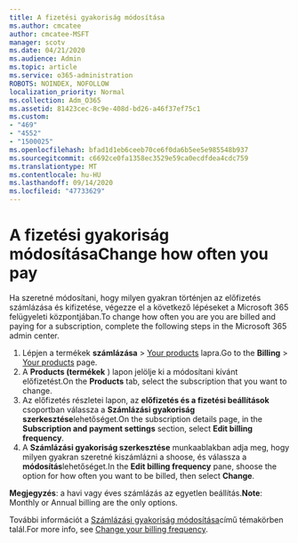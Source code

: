 ```yaml
---
title: A fizetési gyakoriság módosítása
ms.author: cmcatee
author: cmcatee-MSFT
manager: scotv
ms.date: 04/21/2020
ms.audience: Admin
ms.topic: article
ms.service: o365-administration
ROBOTS: NOINDEX, NOFOLLOW
localization_priority: Normal
ms.collection: Adm_O365
ms.assetid: 81423cec-8c9e-408d-bd26-a46f37ef75c1
ms.custom:
- "469"
- "4552"
- "1500025"
ms.openlocfilehash: bfad1d1eb6ceeb70ce6f0da6b5ee5e985548b937
ms.sourcegitcommit: c6692ce0fa1358ec3529e59ca0ecdfdea4cdc759
ms.translationtype: MT
ms.contentlocale: hu-HU
ms.lasthandoff: 09/14/2020
ms.locfileid: "47733629"
---
```

# <a name="change-how-often-you-pay"></a><span data-ttu-id="04231-102">A fizetési gyakoriság módosítása</span><span class="sxs-lookup"><span data-stu-id="04231-102">Change how often you pay</span></span>

<span data-ttu-id="04231-103">Ha szeretné módosítani, hogy milyen gyakran történjen az előfizetés számlázása és kifizetése, végezze el a következő lépéseket a Microsoft 365 felügyeleti központjában.</span><span class="sxs-lookup"><span data-stu-id="04231-103">To change how often you are you are billed and paying for a subscription, complete the following steps in the Microsoft 365 admin center.</span></span>

1. <span data-ttu-id="04231-104">Lépjen a termékek **számlázása**  >  [Your products](https://go.microsoft.com/fwlink/p/?linkid=842054) lapra.</span><span class="sxs-lookup"><span data-stu-id="04231-104">Go to the **Billing** > [Your products](https://go.microsoft.com/fwlink/p/?linkid=842054) page.</span></span>
2. <span data-ttu-id="04231-105">A **Products (termékek** ) lapon jelölje ki a módosítani kívánt előfizetést.</span><span class="sxs-lookup"><span data-stu-id="04231-105">On the **Products** tab, select the subscription that you want to change.</span></span> 
3. <span data-ttu-id="04231-106">Az előfizetés részletei lapon, az **előfizetés és a fizetési beállítások** csoportban válassza a **Számlázási gyakoriság szerkesztése**lehetőséget.</span><span class="sxs-lookup"><span data-stu-id="04231-106">On the subscription details page, in the **Subscription and payment settings** section, select **Edit billing frequency**.</span></span>
4. <span data-ttu-id="04231-107">A **Számlázási gyakoriság szerkesztése** munkaablakban adja meg, hogy milyen gyakran szeretné kiszámlázni a shoose, és válassza a **módosítás**lehetőséget.</span><span class="sxs-lookup"><span data-stu-id="04231-107">In the **Edit billing frequency** pane, shoose the option for how often you want to be billed, then select **Change**.</span></span>

<span data-ttu-id="04231-108">**Megjegyzés**: a havi vagy éves számlázás az egyetlen beállítás.</span><span class="sxs-lookup"><span data-stu-id="04231-108">**Note**: Monthly or Annual billing are the only options.</span></span>

<span data-ttu-id="04231-109">További információt a [Számlázási gyakoriság módosítása](https://docs.microsoft.com/microsoft-365/commerce/billing-and-payments/change-payment-frequency)című témakörben talál.</span><span class="sxs-lookup"><span data-stu-id="04231-109">For more info, see [Change your billing frequency](https://docs.microsoft.com/microsoft-365/commerce/billing-and-payments/change-payment-frequency).</span></span>
